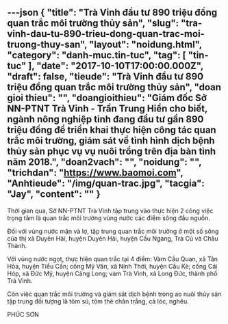 ---json
{
    "title": "Trà Vinh đầu tư 890 triệu đồng quan trắc môi trường thủy sản",
    "slug": "tra-vinh-dau-tu-890-trieu-dong-quan-trac-moi-truong-thuy-san",
    "layout": "noidung.html",
    "category": "danh-muc.tin-tuc",
    "tag": [
        "tin-tuc"
    ],
    "date": "2017-10-10T17:00:00.000Z",
    "draft": false,
    "tieude": "Trà Vinh đầu tư 890 triệu đồng quan trắc môi trường thủy sản",
    "doan gioi thieu": "",
    "doangioithieu": "Giám đốc Sở NN-PTNT Trà Vinh - Trần Trung  Hiền cho biết, ngành nông nghiệp tỉnh đang đầu tư gần 890 triệu đồng để triển khai thực hiện công tác quan trắc môi trường, giám sát về tình hình dịch bệnh thủy sản phục vụ vụ nuôi trồng trên địa bàn tỉnh năm 2018.",
    "doan2vach": "",
    "noidung": "",
    "trichdan": "https://www.baomoi.com",
    "Anhtieude": "/img/quan-trac.jpg",
    "tacgia": "Jay",
    "__content__": ""
}
---
<p><span style="font-size:14px">Thời gian qua, Sở NN-PTNT Tr&agrave; Vinh tập trung v&agrave;o thực hiện 2 c&ocirc;ng việc trọng t&acirc;m l&agrave; quan trắc m&ocirc;i trường v&ugrave;ng nước c&aacute;c điểm s&ocirc;ng đầu nguồn.</span></p>

<p><span style="font-size:14px">Đối với v&ugrave;ng nước mặn v&agrave; lợ, tập trung quan trắc m&ocirc;i trường ở một số s&ocirc;ng của thị x&atilde; Duy&ecirc;n Hải, huyện Duy&ecirc;n Hải, huyện Cầu Ngang, Tr&agrave; C&uacute; v&agrave; Ch&acirc;u Th&agrave;nh.</span></p>

<p><span style="font-size:14px">Với v&ugrave;ng nước ngọt, thực hiện quan trắc tại 4 điểm: V&agrave;m Cầu Quan, x&atilde; T&acirc;n H&ograve;a, huyện Tiểu Cần; cống Mỹ Văn, x&atilde; Ninh Thới, huyện Cầu K&egrave;; cống C&aacute;i H&oacute;p, x&atilde; Đức Mỹ, huyện C&agrave;ng Long; v&agrave;m Tr&agrave; Vinh, x&atilde; Long Đức, th&agrave;nh phố Tr&agrave; Vinh.</span></p>

<p><span style="font-size:14px">C&ograve;n việc quan trắc m&ocirc;i trường v&agrave; gi&aacute;m s&aacute;t dịch bệnh trong ao nu&ocirc;i thủy sản tập trung đối tượng l&agrave; t&ocirc;m s&uacute;, t&ocirc;m thẻ ch&acirc;n trắng, c&aacute; l&oacute;c, ngh&ecirc;u.</span></p>

<p><span style="font-size:14px">PH&Uacute;C SƠN</span></p>

